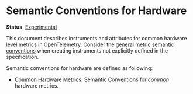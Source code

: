 <!--- Hugo front matter used to generate the website version of this page:
linkTitle: Hardware
path_base_for_github_subdir:
  from: tmp/semconv/docs/hardware/_index.md
  to: hardware/README.md
--->

# Semantic Conventions for Hardware

**Status**: [Experimental][DocumentStatus]

This document describes instruments and attributes for common hardware level
metrics in OpenTelemetry. Consider the [general metric semantic conventions](/docs/general/metrics.md#general-guidelines)
when creating instruments not explicitly defined in the specification.

Semantic conventions for hardware are defined as following:

* [Common Hardware Metrics](common.md): Semantic Conventions for *common* hardware metrics.

[DocumentStatus]: https://opentelemetry.io/docs/specs/otel/document-status
